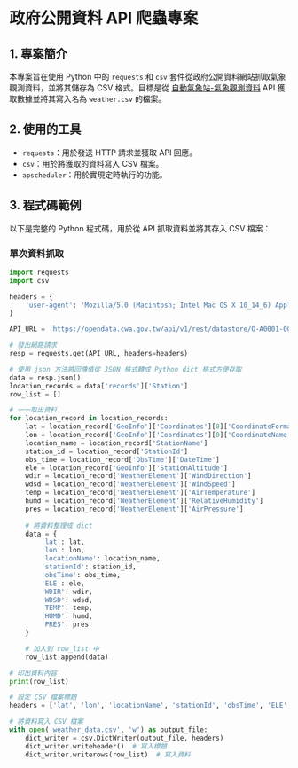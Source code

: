 # 政府公開資料 API 爬蟲專案

## 1. 專案簡介

本專案旨在使用 Python 中的 `requests` 和 `csv` 套件從政府公開資料網站抓取氣象觀測資料，並將其儲存為 CSV 格式。目標是從 [自動氣象站-氣象觀測資料](https://data.gov.tw/dataset/9176) API 獲取數據並將其寫入名為 `weather.csv` 的檔案。

## 2. 使用的工具

- `requests`：用於發送 HTTP 請求並獲取 API 回應。
- `csv`：用於將獲取的資料寫入 CSV 檔案。
- `apscheduler`：用於實現定時執行的功能。

## 3. 程式碼範例

以下是完整的 Python 程式碼，用於從 API 抓取資料並將其存入 CSV 檔案：

### 單次資料抓取

```python
import requests
import csv

headers = {
    'user-agent': 'Mozilla/5.0 (Macintosh; Intel Mac OS X 10_14_6) AppleWebKit/537.36 (KHTML, like Gecko) Chrome/84.0.4147.105 Safari/537.36'
}

API_URL = 'https://opendata.cwa.gov.tw/api/v1/rest/datastore/O-A0001-001?Authorization=rdec-key-123-45678-011121314'

# 發出網路請求
resp = requests.get(API_URL, headers=headers)

# 使用 json 方法將回傳值從 JSON 格式轉成 Python dict 格式方便存取
data = resp.json()
location_records = data['records']['Station']
row_list = []

# 一一取出資料
for location_record in location_records:
    lat = location_record['GeoInfo']['Coordinates'][0]['CoordinateFormat']
    lon = location_record['GeoInfo']['Coordinates'][0]['CoordinateName']
    location_name = location_record['StationName']
    station_id = location_record['StationId']
    obs_time = location_record['ObsTime']['DateTime']
    ele = location_record['GeoInfo']['StationAltitude'] 
    wdir = location_record['WeatherElement']['WindDirection']
    wdsd = location_record['WeatherElement']['WindSpeed']
    temp = location_record['WeatherElement']['AirTemperature']
    humd = location_record['WeatherElement']['RelativeHumidity']
    pres = location_record['WeatherElement']['AirPressure']
    
    # 將資料整理成 dict
    data = {
        'lat': lat,
        'lon': lon,
        'locationName': location_name,
        'stationId': station_id,
        'obsTime': obs_time,
        'ELE': ele,
        'WDIR': wdir,
        'WDSD': wdsd,
        'TEMP': temp,
        'HUMD': humd,
        'PRES': pres
    }

    # 加入到 row_list 中
    row_list.append(data)

# 印出資料內容
print(row_list)

# 設定 CSV 檔案標題
headers = ['lat', 'lon', 'locationName', 'stationId', 'obsTime', 'ELE', 'WDIR', 'WDSD', 'TEMP', 'HUMD', 'PRES']

# 將資料寫入 CSV 檔案
with open('weather_data.csv', 'w') as output_file:
    dict_writer = csv.DictWriter(output_file, headers)
    dict_writer.writeheader()  # 寫入標題
    dict_writer.writerows(row_list)  # 寫入資料
```



